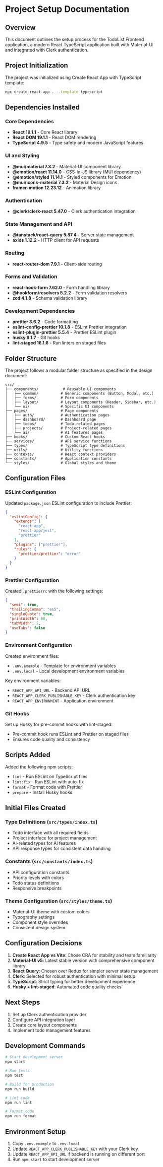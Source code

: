 # Project Setup Documentation

## Overview

This document outlines the setup process for the TodoList Frontend application, a modern React TypeScript application built with Material-UI and integrated with Clerk authentication.

## Project Initialization

The project was initialized using Create React App with TypeScript template:

```bash
npx create-react-app . --template typescript
```

## Dependencies Installed

### Core Dependencies

- **React 19.1.1** - Core React library
- **React DOM 19.1.1** - React DOM rendering
- **TypeScript 4.9.5** - Type safety and modern JavaScript features

### UI and Styling

- **@mui/material 7.3.2** - Material-UI component library
- **@emotion/react 11.14.0** - CSS-in-JS library (MUI dependency)
- **@emotion/styled 11.14.1** - Styled components for Emotion
- **@mui/icons-material 7.3.2** - Material Design icons
- **framer-motion 12.23.12** - Animation library

### Authentication

- **@clerk/clerk-react 5.47.0** - Clerk authentication integration

### State Management and API

- **@tanstack/react-query 5.87.4** - Server state management
- **axios 1.12.2** - HTTP client for API requests

### Routing

- **react-router-dom 7.9.1** - Client-side routing

### Forms and Validation

- **react-hook-form 7.62.0** - Form handling library
- **@hookform/resolvers 5.2.2** - Form validation resolvers
- **zod 4.1.8** - Schema validation library

### Development Dependencies

- **prettier 3.6.2** - Code formatting
- **eslint-config-prettier 10.1.8** - ESLint Prettier integration
- **eslint-plugin-prettier 5.5.4** - Prettier ESLint plugin
- **husky 9.1.7** - Git hooks
- **lint-staged 16.1.6** - Run linters on staged files

## Folder Structure

The project follows a modular folder structure as specified in the design document:

```
src/
├── components/           # Reusable UI components
│   ├── common/          # Generic components (Button, Modal, etc.)
│   ├── forms/           # Form components
│   ├── layout/          # Layout components (Header, Sidebar, etc.)
│   └── ui/              # Specific UI components
├── pages/               # Page components
│   ├── auth/            # Authentication pages
│   ├── dashboard/       # Dashboard page
│   ├── todos/           # Todo-related pages
│   ├── projects/        # Project-related pages
│   └── ai/              # AI features pages
├── hooks/               # Custom React hooks
├── services/            # API service functions
├── types/               # TypeScript type definitions
├── utils/               # Utility functions
├── contexts/            # React context providers
├── constants/           # Application constants
└── styles/              # Global styles and theme
```

## Configuration Files

### ESLint Configuration

Updated `package.json` ESLint configuration to include Prettier:

```json
{
  "eslintConfig": {
    "extends": [
      "react-app",
      "react-app/jest",
      "prettier"
    ],
    "plugins": ["prettier"],
    "rules": {
      "prettier/prettier": "error"
    }
  }
}
```

### Prettier Configuration

Created `.prettierrc` with the following settings:

```json
{
  "semi": true,
  "trailingComma": "es5",
  "singleQuote": true,
  "printWidth": 80,
  "tabWidth": 2,
  "useTabs": false
}
```

### Environment Configuration

Created environment files:

- `.env.example` - Template for environment variables
- `.env.local` - Local development environment variables

Key environment variables:
- `REACT_APP_API_URL` - Backend API URL
- `REACT_APP_CLERK_PUBLISHABLE_KEY` - Clerk authentication key
- `REACT_APP_ENVIRONMENT` - Application environment

### Git Hooks

Set up Husky for pre-commit hooks with lint-staged:

- Pre-commit hook runs ESLint and Prettier on staged files
- Ensures code quality and consistency

## Scripts Added

Added the following npm scripts:

- `lint` - Run ESLint on TypeScript files
- `lint:fix` - Run ESLint with auto-fix
- `format` - Format code with Prettier
- `prepare` - Install Husky hooks

## Initial Files Created

### Type Definitions (`src/types/index.ts`)

- Todo interface with all required fields
- Project interface for project management
- AI-related types for AI features
- API response types for consistent data handling

### Constants (`src/constants/index.ts`)

- API configuration constants
- Priority levels with colors
- Todo status definitions
- Responsive breakpoints

### Theme Configuration (`src/styles/theme.ts`)

- Material-UI theme with custom colors
- Typography settings
- Component style overrides
- Consistent design system

## Configuration Decisions

1. **Create React App vs Vite**: Chose CRA for stability and team familiarity
2. **Material-UI v5**: Latest stable version with comprehensive component library
3. **React Query**: Chosen over Redux for simpler server state management
4. **Clerk**: Selected for robust authentication with minimal setup
5. **TypeScript**: Strict typing for better development experience
6. **Husky + lint-staged**: Automated code quality checks

## Next Steps

1. Set up Clerk authentication provider
2. Configure API integration layer
3. Create core layout components
4. Implement todo management features

## Development Commands

```bash
# Start development server
npm start

# Run tests
npm test

# Build for production
npm run build

# Lint code
npm run lint

# Format code
npm run format
```

## Environment Setup

1. Copy `.env.example` to `.env.local`
2. Update `REACT_APP_CLERK_PUBLISHABLE_KEY` with your Clerk key
3. Update `REACT_APP_API_URL` if backend is running on different port
4. Run `npm start` to start development server